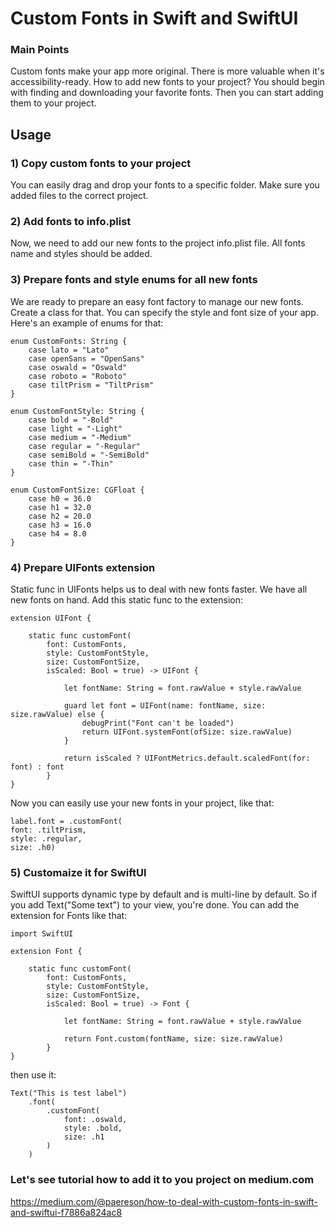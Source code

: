 #  Custom Fonts in Swift and SwiftUI

### Main Points

Custom fonts make your app more original. There is more valuable when it's accessibility-ready. How to add new fonts to your project? You should begin with finding and downloading your favorite fonts. Then you can start adding them to your project.

## Usage

### 1) Copy custom fonts to your project
You can easily drag and drop your fonts to a specific folder. Make sure you added files to the correct project.

### 2) Add fonts to info.plist
Now, we need to add our new fonts to the project info.plist file. All fonts name and styles should be added.

### 3) Prepare fonts and style enums for all new fonts
We are ready to prepare an easy font factory to manage our new fonts. Create a class for that. You can specify the style and font size of your app. Here's an example of enums for that:
```
enum CustomFonts: String {
    case lato = "Lato"
    case openSans = "OpenSans"
    case oswald = "Oswald"
    case roboto = "Roboto"
    case tiltPrism = "TiltPrism"
}

enum CustomFontStyle: String {
    case bold = "-Bold"
    case light = "-Light"
    case medium = "-Medium"
    case regular = "-Regular"
    case semiBold = "-SemiBold"
    case thin = "-Thin"
}

enum CustomFontSize: CGFloat {
    case h0 = 36.0
    case h1 = 32.0
    case h2 = 20.0
    case h3 = 16.0
    case h4 = 8.0
}
```

### 4) Prepare UIFonts extension
Static func in UIFonts helps us to deal with new fonts faster. We have all new fonts on hand. Add this static func to the extension:
```
extension UIFont {

    static func customFont(
        font: CustomFonts,
        style: CustomFontStyle,
        size: CustomFontSize,
        isScaled: Bool = true) -> UIFont {
            
            let fontName: String = font.rawValue + style.rawValue
            
            guard let font = UIFont(name: fontName, size: size.rawValue) else {
                debugPrint("Font can't be loaded")
                return UIFont.systemFont(ofSize: size.rawValue)
            }
            
            return isScaled ? UIFontMetrics.default.scaledFont(for: font) : font
        }
}
```

Now you can easily use your new fonts in your project, like that:

```
label.font = .customFont(
font: .tiltPrism,
style: .regular,
size: .h0)
```

### 5) Customaize it for SwiftUI
SwiftUI supports dynamic type by default and is multi-line by default. So if you add Text("Some text") to your view, you're done. You can add the extension for Fonts like that:
```
import SwiftUI

extension Font {

    static func customFont(
        font: CustomFonts,
        style: CustomFontStyle,
        size: CustomFontSize,
        isScaled: Bool = true) -> Font {
            
            let fontName: String = font.rawValue + style.rawValue
            
            return Font.custom(fontName, size: size.rawValue)
        }
}
```

then use it:

```
Text("This is test label")
    .font(
        .customFont(
            font: .oswald,
            style: .bold,
            size: .h1
        )
    )
```

### Let's see tutorial how to add it to you project on medium.com
https://medium.com/@paereson/how-to-deal-with-custom-fonts-in-swift-and-swiftui-f7886a824ac8
